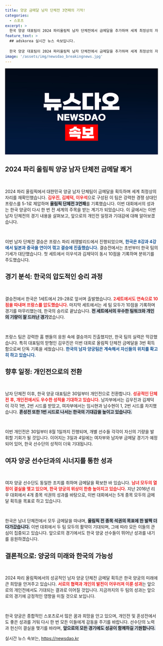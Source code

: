 ```yaml
---
title: 양궁 금메달 남자 단체전 3연패의 기적!
categories:
  - 스포츠
excerpt: >
  한국 양궁 대표팀이 2024 파리올림픽 남자 단체전에서 금메달을 추가하며 세계 최정상의 자리를 재확인했다. 김우진-김제덕-이우석 조합은 프랑스를 세트 점수 5-1로 제치고, 올림픽 단체전 3연패의 금자탑을 쌓았다. 이번 대회에서 양궁은 전 종목 석권을 향한 청신호를 켰다.
feature_text: >
  ## adskorea 실시간 뉴스 속보입니다.

  한국 양궁 대표팀이 2024 파리올림픽 남자 단체전에서 금메달을 추가하며 세계 최정상의 자리를 재확인했다. 김우진-김제덕-이우석 조합은 프랑스를 세트 점수 5-1로 제치고, 올림픽 단체전 3연패의 금자탑을 쌓았다. 이번 대회에서 양궁은 전 종목 석권을 향한 청신호를 켰다.
image: '/assets/img/newsdao_breakingnews.jpg'
---
```


<p><img src="/assets/img/newsdao_breakingnews.jpg" alt="adskorea 속보" /></p>

<h2 data-ke-size="size26">2024 파리 올림픽 양궁 남자 단체전 금메달 쾌거</h2>

<p data-ke-size="size16">&nbsp;</p>

<p>2024 파리 올림픽에서 대한민국 양궁 남자 단체팀이 금메달을 획득하며 세계 최정상의 자리를 재확인했습니다. <b><span style="color: #ee2323;">김우진, 김제덕, 이우석</span></b>으로 구성된 이 팀은 강력한 경쟁 상대인 프랑스를 5-1로 제압하며 <b><span style="background-color: #21538527;">올림픽 단체전 3연패</span></b>를 기록했습니다. 이번 대회에서의 성과는 한국 양궁이 다시 한 번 전 세계의 주목을 받는 계기가 되었습니다. 이 글에서는 이번 남자 단체전의 경기 내용을 살펴보고, 앞으로의 개인전 일정과 기대감에 대해 알아보겠습니다.</p>

<p data-ke-size="size16">&nbsp;</p>

<p>이번 남자 단체전 결승은 프랑스 파리 레쟁발리드에서 진행되었으며, <b><span style="color: #1a5490;">한국은 8강과 4강에서 일본과 중국을 연이어 꺾고 결승에 진출했습니다.</span></b> 결승전에서는 초반부터 한국 팀의 기세가 대단했습니다. 첫 세트에서 이우석과 김제덕이 동시 10점을 기록하며 분위기를 주도했습니다.</p>

<h2 data-ke-size="size26">경기 분석: 한국의 압도적인 승리 과정</h2>

<p data-ke-size="size16">&nbsp;</p>

<p>결승전에서 한국은 1세트에서 29-28로 앞서며 출발했습니다. <b><span style="color: #ee2323;">2세트에서도 연속으로 10점을 따내며 프랑스를 압도했습니다.</span></b> 마지막 세트에서는 세 팀 모두가 10점을 기록하며 경기를 마무리했는데, 한국의 승리로 끝났습니다. <b><span style="background-color: #21538527;">전 세트에서의 우수한 팀워크와 개인의 기량이 잘 드러난 경기</span></b>였습니다.</p>

<p data-ke-size="size16">&nbsp;</p>

<p>프랑스 팀은 강력한 홈 팬들의 응원 속에 결승까지 진출했지만, 한국 팀의 실력은 막강했습니다. 특히 대표팀의 맏형인 김우진은 이번 대회로 올림픽 단체전 금메달을 3번 획득함으로써 단독 기록을 세웠습니다. <b><span style="color: #1a5490;">한국의 남자 양궁팀은 계속해서 자신들의 위치를 확고히 하고 있습니다.</span></b></p>

<h2 data-ke-size="size26">향후 일정: 개인전으로의 전환</h2>

<p data-ke-size="size16">&nbsp;</p>

<p>남자 단체전 이후, 한국 양궁 대표팀은 30일부터 개인전으로 전환합니다. <b><span style="color: #ee2323;">성공적인 단체전 후, 개인전에서도 우수한 성적을 기대하고 있습니다.</span></b> 남자부에서는 김우진과 김제덕이 각각 1번, 2번 시드를 받았고, 여자부에서는 임시현과 남수현이 1, 2번 시드를 차지했습니다. <b><span style="background-color: #21538527;">혼성전 또한 1번 시드로 나서는 한국의 기대감을 높이고 있습니다.</span></b></p>

<p data-ke-size="size16">&nbsp;</p>

<p>이번 개인전은 30일부터 8월 1일까지 진행되며, 개별 선수들 각각이 자신의 기량을 발휘할 기회가 될 것입니다. 이어지는 3일과 4일에는 여자부와 남자부 금메달 경기가 예정되어 있어, 한국 선수단의 성적이 더욱 기대됩니다.</p>

<h2 data-ke-size="size26">여자 양궁 선수단과의 시너지를 통한 성과</h2>

<p data-ke-size="size16">&nbsp;</p>

<p>여자 양궁 선수단도 동일한 조치를 취하며 금메달을 확보한 바 있습니다. <b><span style="color: #ee2323;">남녀 모두의 열정이 결실을 맺고 있으며, 한국 양궁의 위상이 한층 높아지고 있습니다.</span></b> 지난 2016년 리우 대회에서 4개 종목 석권의 성과를 바탕으로, 이번 대회에서는 5개 종목 모두의 금메달 획득을 목표로 하고 있습니다.</p>

<p data-ke-size="size16">&nbsp;</p>

<p>한국은 남녀 단체전에서 모두 금메달을 따내며, <b><span style="background-color: #21538527;">올림픽 전 종목 석권의 목표에 한 발짝 더 다가갔습니다.</span></b> 이번 대회에서 두 팀 모두의 활약이 기대되며, 그에 따라 모든 이들의 관심이 집중되고 있습니다. 앞으로의 경기에서도 한국 양궁 선수들이 뛰어난 성과를 내기를 응원하겠습니다.</p>

<h2 data-ke-size="size26">결론적으로: 양궁의 미래와 한국의 가능성</h2>

<p data-ke-size="size16">&nbsp;</p>

<p>2024 파리 올림픽에서의 성공적인 남자 양궁 단체전 금메달 획득은 한국 양궁의 미래에 큰 희망을 안겨주고 있습니다. <b><span style="color: #ee2323;">서로의 협력과 개인의 발전이 어우러져 이룬 성과</span></b>는 앞으로의 개인전에서도 기대되는 결과로 이어질 것입니다. 지금까지의 두 팀의 성과는 앞으로의 경기에 긍정적인 영향을 미칠 것으로 보입니다.</p>

<p data-ke-size="size16">&nbsp;</p>

<p>한국 양궁은 종합적인 스포츠로서 많은 꿈과 희망을 안고 있으며, 개인전 및 혼성전에서도 좋은 성과를 거둬 다시 한 번 모든 이들에게 감동을 주기를 바랍니다. 선수단의 노력과 헌신이 결실을 맺기를 바라며, <b><span style="background-color: #21538527;">앞으로의 모든 경기에도 성공이 함께하길 기원합니다.</span></b></p>
실시간 뉴스 속보는, <a href="https://newsdao.kr" rel="dofollow">https://newsdao.kr</a>


